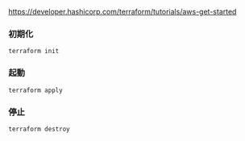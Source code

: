 https://developer.hashicorp.com/terraform/tutorials/aws-get-started

### 初期化
```
terraform init
```

### 起動
```
terraform apply
```

### 停止
```
terraform destroy
```